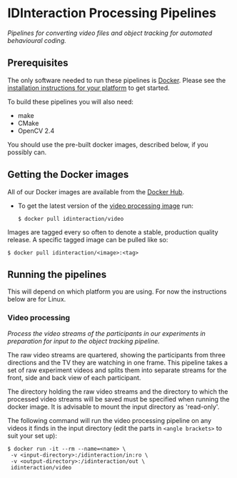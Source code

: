 # IDInteraction Processing Pipelines

*Pipelines for converting video files and object tracking for automated
behavioural coding.*

## Prerequisites

The only software needed to run these pipelines is [Docker][1]. Please see the
[installation instructions for your platform][2] to get started.

To build these pipelines you will also need:
* make
* CMake
* OpenCV 2.4

You should use the pre-built docker images, described below, if you possibly
can.

## Getting the Docker images

All of our Docker images are available from the [Docker Hub][3].

* To get the latest version of the [video processing image][4] run:

  ```shell
  $ docker pull idinteraction/video
  ```

Images are tagged every so often to denote a stable, production quality release.
A specific tagged image can be pulled like so:

```shell
$ docker pull idinteraction/<image>:<tag>
```

## Running the pipelines

This will depend on which platform you are using. For now the instructions below
are for Linux.

### Video processing

*Process the video streams of the participants in our experiments in preparation
for input to the object tracking pipeline.*

The raw video streams are quartered, showing the participants from three
directions and the TV they are watching in one frame. This pipeline takes a set
of raw experiment videos and splits them into separate streams for the front,
side and back view of each participant.

The directory holding the raw video streams and the directory to which the
processed video streams will be saved must be specified when running the docker
image. It is advisable to mount the input directory as 'read-only'.

The following command will run the video processing pipeline on any videos it
finds in the input directory (edit the parts in `<angle brackets>` to suit your
set up):

```shell
$ docker run -it --rm --name=<name> \
 -v <input-directory>:/idinteraction/in:ro \
 -v <output-directory>:/idinteraction/out \
 idinteraction/video
```

[1]: https://www.docker.com/
[2]: https://docs.docker.com/
[3]: https://hub.docker.com/u/idinteraction/
[4]: https://hub.docker.com/r/idinteraction/video/
